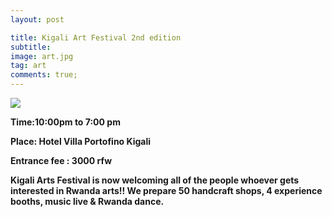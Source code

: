 ```yaml
---
layout: post

title: Kigali Art Festival 2nd edition
subtitle: 
image: art.jpg
tag: art
comments: true;
---
```


<img src="{{site.github.url}}/img/art.jpg">

<strong>Time:10:00pm to 7:00 pm

<strong>Place: Hotel Villa Portofino Kigali

<strong>Entrance fee : 3000 rfw <strong>

Kigali Arts Festival is now welcoming all of the people whoever gets interested in Rwanda arts!! We prepare 50 handcraft shops, 4 experience booths, music live & Rwanda dance.



